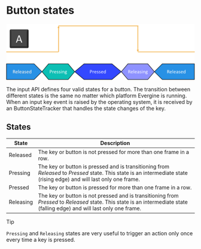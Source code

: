 # Button states

![Button states diagram](images/button_states_diagram.png)


The input API defines four valid states for a button. The transition between different states is the same no matter which platform Evergine is running. When an input key event is raised by the operating system, it is received by an ButtonStateTracker that handles the state changes of the key.

## States

|State           | Description |
|--------------------|-------------|
| Released | The key or button is not pressed for more than one frame in a row.|
| Pressing | The key or button is pressed and is transitioning from *Released* to *Pressed* state. This state is an intermediate state (rising edge) and will last only one frame.|
| Pressed | The key or button is pressed for more than one frame in a row.|
| Releasing | The key or button is not pressed and is transitioning from *Pressed* to *Released* state. This state is an intermediate state (falling edge) and will last only one frame.|

> [!TIP]
> `Pressing` and `Releasing` states are very useful to trigger an action only once every time a key is pressed.